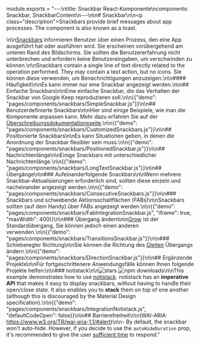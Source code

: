 module.exports = "---\ntitle: Snackbar React-Komponente\ncomponents: Snackbar, SnackbarContent\n---\n\n# Snackbar\n\n<p class=\"description\">Snackbars provide brief messages about app processes. The component is also known as a toast.</p>\n\n[Snackbars](https://material.io/design/components/snackbars.html) informieren Benutzer über einen Prozess, den eine App ausgeführt hat oder ausführen wird. Sie erscheinen vorübergehend am unteren Rand des Bildschirms. Sie sollten die Benutzererfahrung nicht unterbrechen und erfordern keine Benutzereingaben, um verschwinden zu können.\n\nSnackbars contain a single line of text directly related to the operation performed. They may contain a text action, but no icons. Sie können diese verwenden, um Benachrichtigungen anzuzeigen.\n\n#### Häufigkeit\n\nEs kann immer nur eine Snackbar angezeigt werden.\n\n## Einfache Snackbars\n\nEine einfache Snackbar, die das Verhalten der Snackbar von Google Keep reproduzieren soll.\n\n{{\"demo\": \"pages/components/snackbars/SimpleSnackbar.js\"}}\n\n## Benutzerdefinierte Snackbars\n\nHier sind einige Beispiele, wie man die Komponente anpassen kann. Mehr dazu erfahren Sie auf der [Überschreibungsdokumentationsseite](/customization/components/).\n\n{{\"demo\": \"pages/components/snackbars/CustomizedSnackbars.js\"}}\n\n## Positionierte Snackbars\n\nEs kann Situationen geben, in denen die Anordnung der Snackbar flexibler sein muss.\n\n{{\"demo\": \"pages/components/snackbars/PositionedSnackbar.js\"}}\n\n## Nachrichtenlänge\n\nEinige Snackbars mit unterschiedlicher Nachrichtenlänge.\n\n{{\"demo\": \"pages/components/snackbars/LongTextSnackbar.js\"}}\n\n## Übergänge\n\n### Aufeinanderfolgende Snackbars\n\nWenn mehrere Snackbar-Aktualisierungen erforderlich sind, sollten diese einzeln und nacheinander angezeigt werden.\n\n{{\"demo\": \"pages/components/snackbars/ConsecutiveSnackbars.js\"}}\n\n### Snackbars und schwebende Aktionsschaltflächen (FABs)\n\nSnackbars sollten (auf dem Handy) über FABs angezeigt werden.\n\n{{\"demo\": \"pages/components/snackbars/FabIntegrationSnackbar.js\", \"iframe\": true, \"maxWidth\": 400}}\n\n### Übergang ändern\n\n[Grow](/components/transitions/#grow) ist der Standardübergang, Sie können jedoch einen anderen verwenden.\n\n{{\"demo\": \"pages/components/snackbars/TransitionsSnackbar.js\"}}\n\n### Schieberegler Richtung\n\nSie können die Richtung des [Gleiten](/components/transitions/#slide) Übergangs ändern.\n\n{{\"demo\": \"pages/components/snackbars/DirectionSnackbar.js\"}}\n\n## Ergänzende Projekte\n\nFür fortgeschrittenere Anwendungsfälle können Ihnen folgende Projekte helfen:\n\n### notistack\n\n![stars](https://img.shields.io/github/stars/iamhosseindhv/notistack.svg?style=social&label=Stars) ![npm downloads](https://img.shields.io/npm/dm/notistack.svg)\n\nThis example demonstrates how to use [notistack](https://github.com/iamhosseindhv/notistack). notistack has an **imperative API** that makes it easy to display snackbars, without having to handle their open/close state. It also enables you to **stack** them on top of one another (although this is discouraged by the Material Design specification).\n\n{{\"demo\": \"pages/components/snackbars/IntegrationNotistack.js\", \"defaultCodeOpen\": false}}\n\n## Barrierefreiheit\n\n(WAI-ARIA: https://www.w3.org/TR/wai-aria-1.1/#alert)\n\n- By default, the snackbar won't auto-hide. However, if you decide to use the `autoHideDuration` prop, it's recommended to give the user [sufficient time](https://www.w3.org/TR/UNDERSTANDING-WCAG20/time-limits.html) to respond."